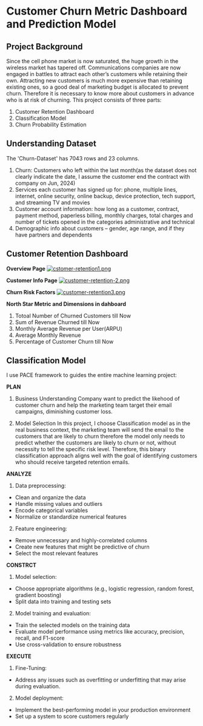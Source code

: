 # Customer Churn Metric Dashboard and Prediction Model

## Project Background
Since the cell phone market is now saturated, the huge growth in the wireless market has tapered off. Communications companies are now engaged in battles to attract each other’s customers while retaining their own. Attracting new customers is much more expensive than retaining existing ones, so a good deal of marketing budget is allocated to prevent churn. Therefore it is necessary to know more about customers in advance who is at risk of churning. This project consists of three parts: 
1. Customer Retention Dashboard
2. Classification Model
3. Churn Probability Estimation

## Understanding Dataset
The 'Churn-Dataset' has 7043 rows and 23 columns. 
1. Churn: Customers who left within the last month(as the dataset does not clearly indicate the date, I assume the customer end the contract with company on Jun, 2024)
2. Services each customer has signed up for: phone, multiple lines, internet, online security, online backup, device protection, tech support, and streaming TV and movies
3. Customer account information: how long as a customer, contract, payment method, paperless billing, monthly charges, total charges and number of tickets opened in the categories administrative and technical
4. Demographic info about customers – gender, age range, and if they have partners and dependents

## Customer Retention Dashboard

**Overview Page**
[![cstomer-retention1.png](https://i.postimg.cc/nrjM2nPK/cstomer-retention1.png)](https://postimg.cc/Fkv9sXm1)

**Customer Info Page**
[![customer-retention-2.png](https://i.postimg.cc/WzBzfxBB/customer-retention-2.png)](https://postimg.cc/sGJ3MHDm)

**Churn Risk Factors**
[![customer-retention3.png](https://i.postimg.cc/J4XGB4JM/customer-retention3.png)](https://postimg.cc/0b88TvcB)

**North Star Metric and Dimensions in dahboard**
1. Totoal Number of Churned Customers till Now
2. Sum of Revenue Churned till Now
3. Monthly Average Revenue per User(ARPU)
4. Average Monthly Revenue 
5. Percentage of Customer Churn till Now
   

## Classification Model

I use PACE framework to guides the entire machine learning project:

**PLAN**
1. Business Understanding
Company want to predict the likehood of customer churn and help the marketing team target their email campaigns, diminishing customer loss.

2. Model Selection
In this project, I choose Classification model as in the real business context, the marketing team will send the email to the customers that are likely to churn therefore the model only needs to predict whether the customers are likely to churn or not, without necessity to tell the specific risk level. Therefore, this binary classification approach aligns well with the goal of identifying customers who should receive targeted retention emails.

**ANALYZE**
1. Data preprocessing:
* Clean and organize the data
* Handle missing values and outliers
* Encode categorical variables
* Normalize or standardize numerical features
  
2. Feature engineering:
* Remove unnecessary and highly-correlated columns
* Create new features that might be predictive of churn
* Select the most relevant features

**CONSTRCT**
1. Model selection:
* Choose appropriate algorithms (e.g., logistic regression, random forest, gradient boosting)
* Split data into training and testing sets

2. Model training and evaluation:
* Train the selected models on the training data
* Evaluate model performance using metrics like accuracy, precision, recall, and F1-score
* Use cross-validation to ensure robustness

**EXECUTE**
1. Fine-Tuning:
* Address any issues such as overfitting or underfitting that may arise during evaluation.

2. Model deployment:
* Implement the best-performing model in your production environment
* Set up a system to score customers regularly














